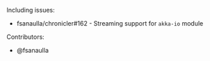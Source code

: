Including issues:
- fsanaulla/chronicler#162 - Streaming support for `akka-io` module

Contributors:
- @fsanaulla
